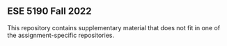 
## ESE 5190 Fall 2022

This repository contains supplementary material that does not fit in one of the assignment-specific repositories.